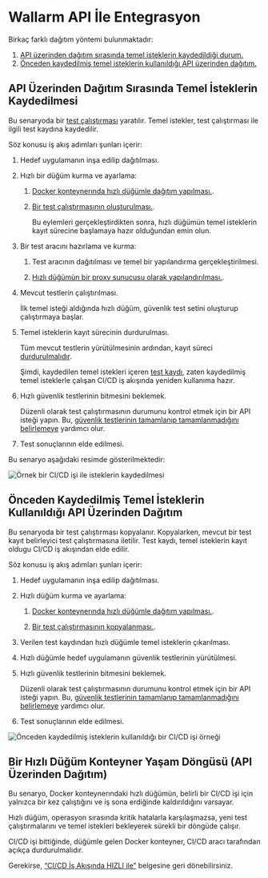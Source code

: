 [img-sample-job-recording]:     ../../images/fast/poc/en/integration-overview/sample-job.png
[img-sample-job-no-recording]:  ../../images/fast/poc/en/integration-overview/sample-job-no-recording.png

[doc-testrun]:                  ../operations/internals.md#test-run
[doc-container-deployment]:     node-deployment.md#deployment-of-the-docker-container
[doc-testrun-creation]:         node-deployment.md#creating-a-test-run 
[doc-testrun-copying]:          node-deployment.md#copying-a-test-run     
[doc-proxy-configuration]:      proxy-configuration.md
[doc-stopping-recording]:       stopping-recording.md
[doc-testrecord]:               ../operations/internals.md#test-record
[doc-waiting-for-tests]:        waiting-for-tests.md

[anchor-recording]:             #deployment-via-the-api-when-baseline-requests-recording-takes-place 
[anchor-no-recording]:          #deployment-via-the-api-when-prerecorded-baseline-requests-are-used

[doc-integration-overview]:     integration-overview.md

#   Wallarm API İle Entegrasyon

Birkaç farklı dağıtım yöntemi bulunmaktadır:
1.  [API üzerinden dağıtım sırasında temel isteklerin kaydedildiği durum.][anchor-recording]
2.  [Önceden kaydedilmiş temel isteklerin kullanıldığı API üzerinden dağıtım.][anchor-no-recording]


##  API Üzerinden Dağıtım Sırasında Temel İsteklerin Kaydedilmesi

Bu senaryoda bir [test çalıştırması][doc-testrun] yaratılır. Temel istekler, test çalıştırması ile ilgili test kaydına kaydedilir. 

Söz konusu iş akış adımları şunları içerir:

1.  Hedef uygulamanın inşa edilip dağıtılması.

2.  Hızlı bir düğüm kurma ve ayarlama:

    1.  [Docker konteynerında hızlı düğümle dağıtım yapılması.][doc-container-deployment].
    
    2.  [Bir test çalıştırmasının oluşturulması.][doc-testrun-creation].
    
        Bu eylemleri gerçekleştirdikten sonra, hızlı düğümün temel isteklerin kayıt sürecine başlamaya hazır olduğundan emin olun.
    
3.  Bir test aracını hazırlama ve kurma:

    1.  Test aracının dağıtılması ve temel bir yapılandırma gerçekleştirilmesi.
    
    2.  [Hızlı düğümün bir proxy sunucusu olarak yapılandırılması.][doc-proxy-configuration].
    
4.  Mevcut testlerin çalıştırılması.
    
    İlk temel isteği aldığında hızlı düğüm, güvenlik test setini oluşturup çalıştırmaya başlar.
    
5.  Temel isteklerin kayıt sürecinin durdurulması.
    
    Tüm mevcut testlerin yürütülmesinin ardından, kayıt süreci [durdurulmalıdır][doc-stopping-recording].
    
    Şimdi, kaydedilen temel istekleri içeren [test kaydı][doc-testrecord], zaten kaydedilmiş temel isteklerle çalışan CI/CD iş akışında yeniden kullanıma hazır.  
    
6.  Hızlı güvenlik testlerinin bitmesini beklemek.
    
    Düzenli olarak test çalıştırmasının durumunu kontrol etmek için bir API isteği yapın. Bu, [güvenlik testlerinin tamamlanıp tamamlanmadığını belirlemeye][doc-waiting-for-tests] yardımcı olur.
    
7.  Test sonuçlarının elde edilmesi.

Bu senaryo aşağıdaki resimde gösterilmektedir:

![Örnek bir CI/CD işi ile isteklerin kaydedilmesi][img-sample-job-recording]


##  Önceden Kaydedilmiş Temel İsteklerin Kullanıldığı API Üzerinden Dağıtım

Bu senaryoda bir test çalıştırması kopyalanır. Kopyalarken, mevcut bir test kayıt belirleyici test çalıştırmasına iletilir. Test kaydı, temel isteklerin kayıt oldugu CI/CD iş akışından elde edilir.

Söz konusu iş akış adımları şunları içerir:

1.  Hedef uygulamanın inşa edilip dağıtılması.

2.  Hızlı düğüm kurma ve ayarlama:

    1.  [Docker konteynerında hızlı düğümle dağıtım yapılması.][doc-container-deployment].
    
    2.  [Bir test çalıştırmasının kopyalanması.][doc-testrun-copying].    

3.  Verilen test kaydından hızlı düğümle temel isteklerin çıkarılması. 

4.  Hızlı düğümle hedef uygulamanın güvenlik testlerinin yürütülmesi.

5.  Hızlı güvenlik testlerinin bitmesini beklemek.

    Düzenli olarak test çalıştırmasının durumunu kontrol etmek için bir API isteği yapın. Bu, [güvenlik testlerinin tamamlanıp tamamlanmadığını belirlemeye][doc-waiting-for-tests] yardımcı olur.
    
6.  Test sonuçlarının elde edilmesi.

![Önceden kaydedilmiş isteklerin kullanıldığı bir CI/CD işi örneği][img-sample-job-no-recording]   


##  Bir Hızlı Düğüm Konteyner Yaşam Döngüsü (API Üzerinden Dağıtım)

Bu senaryo, Docker konteynerındaki hızlı düğümün, belirli bir CI/CD işi için yalnızca bir kez çalıştığını ve iş sona erdiğinde kaldırıldığını varsayar.

Hızlı düğüm, operasyon sırasında kritik hatalarla karşılaşmazsa, yeni test çalıştırmalarını ve temel istekleri bekleyerek sürekli bir döngüde çalışır.

CI/CD işi bittiğinde, düğümle gelen Docker konteyner, CI/CD aracı tarafından açıkça durdurulmalıdır.

<!-- -->
Gerekirse, [“CI/CD İş Akışında HIZLI ile”][doc-integration-overview] belgesine geri dönebilirsiniz. 
